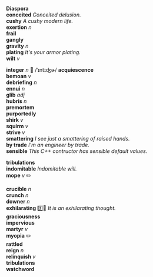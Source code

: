 __Diaspora__  
__conceited__ _Conceited delusion._  
__cushy__ _A cushy modern life._  
__exertion__ _n_  
__frail__  
__gangly__  
__gravity__ _n_  
__plating__ _It's your armor plating._  
__wilt__ _v_  

__integer__ _n_ :mega: /ˈɪntɪʤɚ/
__acquiescence__  
__bemoan__ _v_  
__debriefing__ _n_  
__ennui__ _n_  
__glib__ _adj_  
__hubris__ _n_  
__premortem__  
__purportedly__  
__shirk__ _v_  
__squirm__ _v_  
__strive__ _v_  
__smattering__ _I see just a smattering of raised hands._  
__by trade__ _I'm an engineer by trade._  
__sensible__ _This C++ contructor has sensible default values._  

__tribulations__  
__indomitable__ _Indomitable will._  
__mope__ _v_ :pencil2:  

__crucible__ _n_  
__crunch__ _n_  
__downer__ _n_  
__exhilarating__ :two::shit: _It is an exhilarating thought._  
__graciousness__  
__impervious__  
__martyr__ _v_  
__myopia__ :pencil2:  
__rattled__  
__reign__ _n_  
__relinquish__ _v_  
__tribulations__  
__watchword__  
